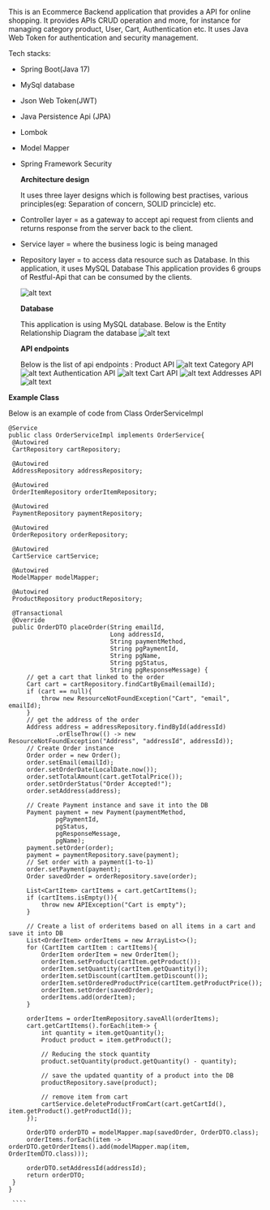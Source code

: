 This is an Ecommerce Backend application that provides a API for online shopping. 
It provides APIs CRUD operation and more, for instance for managing  category product, User, Cart, Authentication etc.
It uses Java Web Token for authentication and security management.

Tech stacks:
- Spring Boot(Java 17)
- MySql database
- Json Web Token(JWT)
- Java Persistence Api (JPA)
- Lombok
- Model Mapper
- Spring Framework Security

  **Architecture design**

  It uses three layer designs which is following best practises, various principles(eg: Separation of concern, SOLID princicle) etc.
- Controller layer = as a gateway to accept api request from clients and returns response from the server back to the client.
- Service layer = where the business logic is being managed
- Repository layer = to access data resource such as Database. In this application, it uses MySQL Database
  This application provides 6 groups of Restful-Api that can be consumed by the clients.
  
  ![alt text](https://github.com/raka-bakar88/Ecommerce/blob/main/design%20structure.png)

  **Database**

  This application is using MySQL database. Below is the Entity Relationship Diagram the database
     ![alt text](https://github.com/raka-bakar88/Ecommerce/blob/main/ECom%20ER%20DIagram.png)

   **API endpoints**

  Below is the list of api endpoints :
  Product API
  ![alt text](https://github.com/raka-bakar88/Ecommerce/blob/main/Product%20API%20Endpoint.png)
  Category API
  ![alt text](https://github.com/raka-bakar88/Ecommerce/blob/main/Category%20API%20Endpoints.png)
  Authentication API
  ![alt text](https://github.com/raka-bakar88/Ecommerce/blob/main/Authentication%20API%20Endpoints.png)
  Cart API
  ![alt text](https://github.com/raka-bakar88/Ecommerce/blob/main/Cart%20API%20Endpoints.png)
  Addresses API
  ![alt text](https://github.com/raka-bakar88/Ecommerce/blob/main/Addresses%20API%20endpoints.png)

**Example Class**


  Below is an example of code from Class OrderServiceImpl
   ````
  @Service
   public class OrderServiceImpl implements OrderService{
    @Autowired
    CartRepository cartRepository;

    @Autowired
    AddressRepository addressRepository;

    @Autowired
    OrderItemRepository orderItemRepository;

    @Autowired
    PaymentRepository paymentRepository;

    @Autowired
    OrderRepository orderRepository;

    @Autowired
    CartService cartService;

    @Autowired
    ModelMapper modelMapper;

    @Autowired
    ProductRepository productRepository;

    @Transactional
    @Override
    public OrderDTO placeOrder(String emailId,
                               Long addressId,
                               String paymentMethod,
                               String pgPaymentId,
                               String pgName,
                               String pgStatus,
                               String pgResponseMessage) {
        // get a cart that linked to the order
        Cart cart = cartRepository.findCartByEmail(emailId);
        if (cart == null){
            throw new ResourceNotFoundException("Cart", "email", emailId);
        }
        // get the address of the order
        Address address = addressRepository.findById(addressId)
                .orElseThrow(() -> new ResourceNotFoundException("Address", "addressId", addressId));
        // Create Order instance
        Order order = new Order();
        order.setEmail(emailId);
        order.setOrderDate(LocalDate.now());
        order.setTotalAmount(cart.getTotalPrice());
        order.setOrderStatus("Order Accepted!");
        order.setAddress(address);

        // Create Payment instance and save it into the DB
        Payment payment = new Payment(paymentMethod,
                pgPaymentId,
                pgStatus,
                pgResponseMessage,
                pgName);
        payment.setOrder(order);
        payment = paymentRepository.save(payment);
        // Set order with a payment(1-to-1)
        order.setPayment(payment);
        Order savedOrder = orderRepository.save(order);

        List<CartItem> cartItems = cart.getCartItems();
        if (cartItems.isEmpty()){
            throw new APIException("Cart is empty");
        }

        // Create a list of orderitems based on all items in a cart and save it into DB
        List<OrderItem> orderItems = new ArrayList<>();
        for (CartItem cartItem : cartItems){
            OrderItem orderItem = new OrderItem();
            orderItem.setProduct(cartItem.getProduct());
            orderItem.setQuantity(cartItem.getQuantity());
            orderItem.setDiscount(cartItem.getDiscount());
            orderItem.setOrderedProductPrice(cartItem.getProductPrice());
            orderItem.setOrder(savedOrder);
            orderItems.add(orderItem);
        }

        orderItems = orderItemRepository.saveAll(orderItems);
        cart.getCartItems().forEach(item-> {
            int quantity = item.getQuantity();
            Product product = item.getProduct();

            // Reducing the stock quantity
            product.setQuantity(product.getQuantity() - quantity);

            // save the updated quantity of a product into the DB
            productRepository.save(product);

            // remove item from cart
            cartService.deleteProductFromCart(cart.getCartId(), item.getProduct().getProductId());
        });

        OrderDTO orderDTO = modelMapper.map(savedOrder, OrderDTO.class);
        orderItems.forEach(item -> orderDTO.getOrderItems().add(modelMapper.map(item, OrderItemDTO.class)));

        orderDTO.setAddressId(addressId);
        return orderDTO;
    }
}

    ````

  
